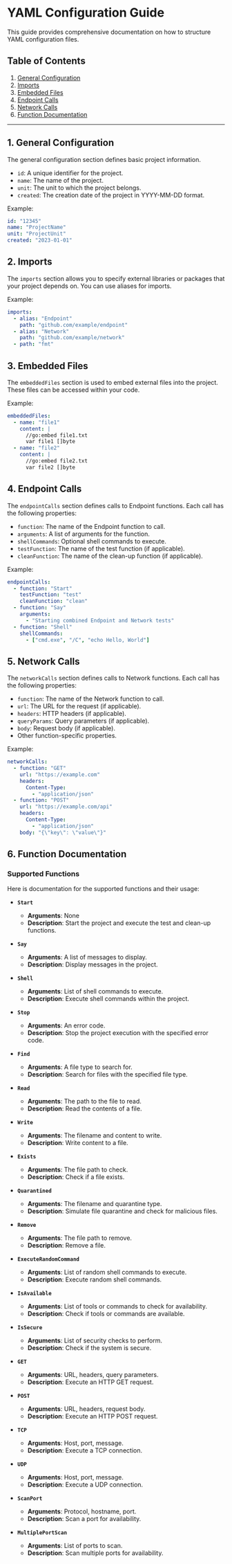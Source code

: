 # YAML Configuration Guide

This guide provides comprehensive documentation on how to structure YAML configuration files.

## Table of Contents

1. [General Configuration](#1-general-configuration)
2. [Imports](#2-imports)
3. [Embedded Files](#3-embedded-files)
4. [Endpoint Calls](#4-endpoint-calls)
5. [Network Calls](#5-network-calls)
6. [Function Documentation](#6-function-documentation)

---

## 1. General Configuration

The general configuration section defines basic project information.

- `id`: A unique identifier for the project.
- `name`: The name of the project.
- `unit`: The unit to which the project belongs.
- `created`: The creation date of the project in YYYY-MM-DD format.

Example:

```yaml
id: "12345"
name: "ProjectName"
unit: "ProjectUnit"
created: "2023-01-01"
```

## 2. Imports

The `imports` section allows you to specify external libraries or packages that your project depends on. You can use aliases for imports.

Example:

```yaml
imports:
  - alias: "Endpoint"
    path: "github.com/example/endpoint"
  - alias: "Network"
    path: "github.com/example/network"
  - path: "fmt"
```

## 3. Embedded Files

The `embeddedFiles` section is used to embed external files into the project. These files can be accessed within your code.

Example:

```yaml
embeddedFiles:
  - name: "file1"
    content: |
      //go:embed file1.txt
      var file1 []byte
  - name: "file2"
    content: |
      //go:embed file2.txt
      var file2 []byte
```

## 4. Endpoint Calls

The `endpointCalls` section defines calls to Endpoint functions. Each call has the following properties:

- `function`: The name of the Endpoint function to call.
- `arguments`: A list of arguments for the function.
- `shellCommands`: Optional shell commands to execute.
- `testFunction`: The name of the test function (if applicable).
- `cleanFunction`: The name of the clean-up function (if applicable).

Example:

```yaml
endpointCalls:
  - function: "Start"
    testFunction: "test"
    cleanFunction: "clean"
  - function: "Say"
    arguments:
      - "Starting combined Endpoint and Network tests"
  - function: "Shell"
    shellCommands:
      - ["cmd.exe", "/C", "echo Hello, World"]
```

## 5. Network Calls

The `networkCalls` section defines calls to Network functions. Each call has the following properties:

- `function`: The name of the Network function to call.
- `url`: The URL for the request (if applicable).
- `headers`: HTTP headers (if applicable).
- `queryParams`: Query parameters (if applicable).
- `body`: Request body (if applicable).
- Other function-specific properties.

Example:

```yaml
networkCalls:
  - function: "GET"
    url: "https://example.com"
    headers:
      Content-Type:
        - "application/json"
  - function: "POST"
    url: "https://example.com/api"
    headers:
      Content-Type:
        - "application/json"
    body: "{\"key\": \"value\"}"
```

## 6. Function Documentation

### Supported Functions

Here is documentation for the supported functions and their usage:

- **`Start`**
  - **Arguments**: None
  - **Description**: Start the project and execute the test and clean-up functions.

- **`Say`**
  - **Arguments**: A list of messages to display.
  - **Description**: Display messages in the project.

- **`Shell`**
  - **Arguments**: List of shell commands to execute.
  - **Description**: Execute shell commands within the project.

- **`Stop`**
  - **Arguments**: An error code.
  - **Description**: Stop the project execution with the specified error code.

- **`Find`**
  - **Arguments**: A file type to search for.
  - **Description**: Search for files with the specified file type.

- **`Read`**
  - **Arguments**: The path to the file to read.
  - **Description**: Read the contents of a file.

- **`Write`**
  - **Arguments**: The filename and content to write.
  - **Description**: Write content to a file.

- **`Exists`**
  - **Arguments**: The file path to check.
  - **Description**: Check if a file exists.

- **`Quarantined`**
  - **Arguments**: The filename and quarantine type.
  - **Description**: Simulate file quarantine and check for malicious files.

- **`Remove`**
  - **Arguments**: The file path to remove.
  - **Description**: Remove a file.

- **`ExecuteRandomCommand`**
  - **Arguments**: List of random shell commands to execute.
  - **Description**: Execute random shell commands.

- **`IsAvailable`**
  - **Arguments**: List of tools or commands to check for availability.
  - **Description**: Check if tools or commands are available.

- **`IsSecure`**
  - **Arguments**: List of security checks to perform.
  - **Description**: Check if the system is secure.

- **`GET`**
  - **Arguments**: URL, headers, query parameters.
  - **Description**: Execute an HTTP GET request.

- **`POST`**
  - **Arguments**: URL, headers, request body.
  - **Description**: Execute an HTTP POST request.

- **`TCP`**
  - **Arguments**: Host, port, message.
  - **Description**: Execute a TCP connection.

- **`UDP`**
  - **Arguments**: Host, port, message.
  - **Description**: Execute a UDP connection.

- **`ScanPort`**
  - **Arguments**: Protocol, hostname, port.
  - **Description**: Scan a port for availability.

- **`MultiplePortScan`**
  - **Arguments**: List of ports to scan.
  - **Description**: Scan multiple ports for availability.
